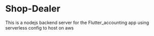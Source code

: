 # Shop-Dealer
This is a nodejs backend server for the Flutter_accounting app using serverless config to host on aws
